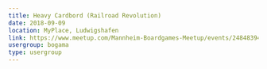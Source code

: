 ```yaml
---
title: Heavy Cardbord (Railroad Revolution)
date: 2018-09-09
location: MyPlace, Ludwigshafen
link: https://www.meetup.com/Mannheim-Boardgames-Meetup/events/248483945/
usergroup: bogama
type: usergroup
---
```

